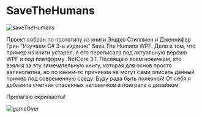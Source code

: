 # SaveTheHumans

![saveTheHumans](https://user-images.githubusercontent.com/59263802/146253137-ad39a5d6-63e9-4a20-8b05-287c03ac0176.gif)

Проект собран по прототипу из книги Эндрю Стиллмен и Дженнифер Грин "Изучаем С# 3-е издание" Save The Humans WPF.
Дело в том, что пример из книги устарел, я его переписала под актуальную версию WPF и под платформу .NetCore 3.1.
Посвящаю всем новичкам, кто взялся за эту замечательную книгу, которая для основ просто великолепна, но по каким-то причинам
не могут сами описать данный пример под современную среду. Буду рада быть полезной! От себя я добавила счетчик спасенных человечков и
поиграла с дизайном.

Прилагаю скриншоты!

![gameOver](https://user-images.githubusercontent.com/59263802/146253086-c2ab1b0a-6b06-40dd-a0fa-c2d165d2096e.png)

